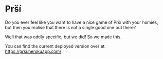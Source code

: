 # Prší
Do you ever feel like you want to have a nice game of Prší with your homies, but then you realise that there is not a single good one out there?

Well that was oddly specific, but we did! So we made this.

You can find the current deployed version over at: https://prsi.herokuapp.com/
